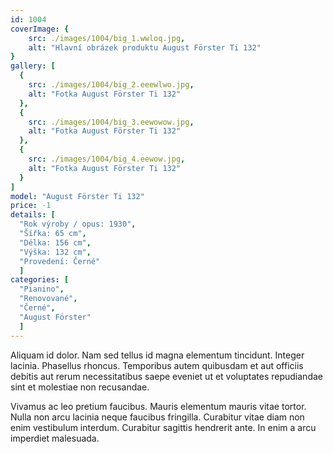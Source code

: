 ```yaml
---
id: 1004
coverImage: {
    src: ./images/1004/big_1.wwloq.jpg,
    alt: "Hlavní obrázek produktu August Förster Ti 132"
}
gallery: [
  {
    src: ./images/1004/big_2.eeewlwo.jpg,
    alt: "Fotka August Förster Ti 132"
  },
  {
    src: ./images/1004/big_3.eewowow.jpg,
    alt: "Fotka August Förster Ti 132"
  },
  {
    src: ./images/1004/big_4.eewow.jpg,
    alt: "Fotka August Förster Ti 132"
  }
]
model: "August Förster Ti 132"
price: -1
details: [
  "Rok výroby / opus: 1930",
  "Šířka: 65 cm",
  "Délka: 156 cm",
  "Výška: 132 cm",
  "Provedení: Černé"
  ]
categories: [
  "Pianino",
  "Renovované",
  "Černé",
  "August Förster"
  ]
---
```


Aliquam id dolor. Nam sed tellus id magna elementum tincidunt. Integer lacinia. Phasellus rhoncus. Temporibus autem quibusdam et aut officiis debitis aut rerum necessitatibus saepe eveniet ut et voluptates repudiandae sint et molestiae non recusandae.

Vivamus ac leo pretium faucibus. Mauris elementum mauris vitae tortor. Nulla non arcu lacinia neque faucibus fringilla. Curabitur vitae diam non enim vestibulum interdum. Curabitur sagittis hendrerit ante. In enim a arcu imperdiet malesuada.